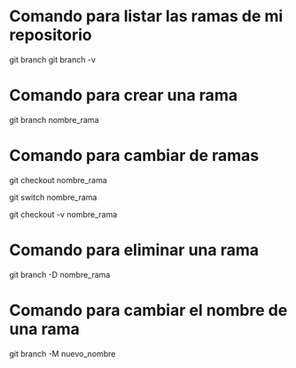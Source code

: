 # Comando para listar las ramas de mi repositorio

git branch 
git branch -v

# Comando para crear una rama
<!-- para crear una rama no se puede utilizar caracteres especiales ni espacios -->
git branch nombre_rama

# Comando para cambiar de ramas

git checkout nombre_rama

<!-- otra opción con switch -->
git switch nombre_rama

<!-- Crea la rama y hace el cambio -->
git checkout -v nombre_rama

# Comando para eliminar una rama

git branch -D nombre_rama

# Comando para cambiar el nombre de una rama

git branch -M nuevo_nombre
